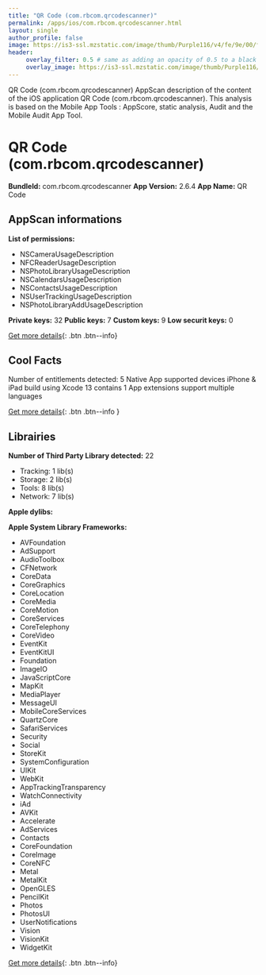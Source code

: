 ```yaml
---
title: "QR Code (com.rbcom.qrcodescanner)"
permalink: /apps/ios/com.rbcom.qrcodescanner.html
layout: single
author_profile: false
image: https://is3-ssl.mzstatic.com/image/thumb/Purple116/v4/fe/9e/00/fe9e0072-2033-64a7-e1ee-2dcb9c5d7b85/AppIcon-0-1x_U007emarketing-0-7-0-85-220.png/512x512bb.jpg
header: 
     overlay_filter: 0.5 # same as adding an opacity of 0.5 to a black background
     overlay_image: https://is3-ssl.mzstatic.com/image/thumb/Purple116/v4/fe/9e/00/fe9e0072-2033-64a7-e1ee-2dcb9c5d7b85/AppIcon-0-1x_U007emarketing-0-7-0-85-220.png/512x512bb.jpg
---
```

QR Code (com.rbcom.qrcodescanner) AppScan description of the content of the iOS application QR Code (com.rbcom.qrcodescanner). This analysis is based on the Mobile App Tools : AppScore, static analysis, Audit and the Mobile Audit App Tool.

# QR Code (com.rbcom.qrcodescanner)

**BundleId:** com.rbcom.qrcodescanner
**App Version:** 2.6.4
**App Name:** QR Code


## AppScan informations 

**List of permissions:** 
- NSCameraUsageDescription
- NFCReaderUsageDescription
- NSPhotoLibraryUsageDescription
- NSCalendarsUsageDescription
- NSContactsUsageDescription
- NSUserTrackingUsageDescription
- NSPhotoLibraryAddUsageDescription
  
  
**Private keys:** 32
**Public keys:** 7
**Custom keys:** 9
**Low securit keys:** 0
  
[Get more details](/pricing.html){: .btn .btn--info}

## Cool Facts

Number of entitlements detected: 5
Native App
supported devices iPhone & iPad
build using Xcode 13
contains 1 App extensions
support multiple languages
  
[Get more details](/pricing.html){: .btn .btn--info }

## Librairies 
**Number of Third Party Library detected:** 22
- Tracking: 1 lib(s)
- Storage: 2 lib(s)
- Tools: 8 lib(s)
- Network: 7 lib(s)


**Apple dylibs:**


**Apple System Library Frameworks:**
- AVFoundation
- AdSupport
- AudioToolbox
- CFNetwork
- CoreData
- CoreGraphics
- CoreLocation
- CoreMedia
- CoreMotion
- CoreServices
- CoreTelephony
- CoreVideo
- EventKit
- EventKitUI
- Foundation
- ImageIO
- JavaScriptCore
- MapKit
- MediaPlayer
- MessageUI
- MobileCoreServices
- QuartzCore
- SafariServices
- Security
- Social
- StoreKit
- SystemConfiguration
- UIKit
- WebKit
- AppTrackingTransparency
- WatchConnectivity
- iAd
- AVKit
- Accelerate
- AdServices
- Contacts
- CoreFoundation
- CoreImage
- CoreNFC
- Metal
- MetalKit
- OpenGLES
- PencilKit
- Photos
- PhotosUI
- UserNotifications
- Vision
- VisionKit
- WidgetKit


  
[Get more details](/pricing.html){: .btn .btn--info}

